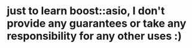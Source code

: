 # just to learn boost::asio, I don't provide any guarantees or take any responsibility for any other uses :)
